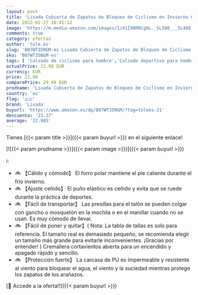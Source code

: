 ```yaml
---
layout: post
title: 'Lixada Cubierta de Zapatos de Bloqueo de Ciclismo en Invierno Cubrebotas MTB Impermeable A Prueba de Viento Calzado de de Vellón Cálido'
date: 2022-02-27 16:41:12
image: 'https://m.media-amazon.com/images/I/41I98RNCg6L._SL500_._SL400_.jpg'
comments: true
category: ofertas
author: 'tole.es'
slug: 'B07WT35NGM-es Lixada Cubierta de Zapatos de Bloqueo de Ciclismo en...'
sku: 'B07WT35NGM-es'
tags: [ 'Calzado de ciclismo para hombre','Calzado deportivo para hombre','Zapatillas y calzado deportivo para hombre','Zapatos','Zapatos para hombre','Zapatos y complementos','lixada','zapatos', ]
actualPrice: 22.98 EUR
currency: EUR
price: 22.98
comparePrice: 29.99 EUR
prodname: 'Lixada Cubierta de Zapatos de Bloqueo de Ciclismo en Invierno Cubrebotas MTB Impermeable A Prueba de Viento Calzado de de Vellón Cálido'
country: 'es'
flag: '🇪🇸'
brand: 'Lixada'
buyurl: 'https://www.amazon.es/dp/B07WT35NGM/?tag=tolees-21'
descuento: '23.37'
average: '22.985'
---
```


Tienes [{{< param title >}}]({{< param buyurl >}}) en el siguiente enlace!

[![{{< param prodname >}}]({{< param image >}})]({{< param buyurl >}})

ℹ️:

- 🚲 【Cálido y cómodo】 El forro polar mantiene el pie caliente durante el frío invierno.
- 🚲 【Ajuste ceñido】 El puño elástico es ceñido y evita que se ruede durante la práctica de deportes.
- 🚲 【Fácil de transportar】 Las presillas para el talón se pueden colgar con gancho o mosquetón en la mochila o en el manillar cuando no se usan. Es muy cómodo de llevar.
- 🚲 【Fácil de poner y quitar】( Nota: La tabla de tallas es solo para referencia. El tamaño real es demasiado pequeño, se recomienda elegir un tamaño más grande para evitarle inconvenientes. ¡Gracias por entender! ) Cremallera cortavientos abierta para un encendido y apagado rápido y sencillo.
- 🚲 【Protección fuerte】 La carcasa de PU es impermeable y resistente al viento para bloquear el agua, el viento y la suciedad mientras protege los zapatos de los arañazos.

[🛒 Accede a la oferta!!]({{< param buyurl >}})
